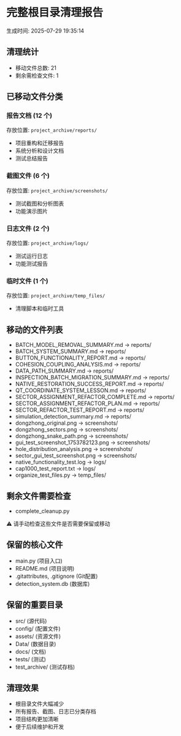 # 完整根目录清理报告
生成时间: 2025-07-29 19:35:14

## 清理统计
- 移动文件总数: 21
- 剩余需检查文件: 1

## 已移动文件分类

### 报告文档 (12 个)
存放位置: `project_archive/reports/`
- 项目重构和迁移报告
- 系统分析和设计文档
- 测试总结报告

### 截图文件 (6 个) 
存放位置: `project_archive/screenshots/`
- 测试截图和分析图表
- 功能演示图片

### 日志文件 (2 个)
存放位置: `project_archive/logs/`
- 测试运行日志
- 功能测试报告

### 临时文件 (1 个)
存放位置: `project_archive/temp_files/`
- 清理脚本和临时工具

## 移动的文件列表
- BATCH_MODEL_REMOVAL_SUMMARY.md -> reports/
- BATCH_SYSTEM_SUMMARY.md -> reports/
- BUTTON_FUNCTIONALITY_REPORT.md -> reports/
- COHESION_COUPLING_ANALYSIS.md -> reports/
- DATA_PATH_SUMMARY.md -> reports/
- INSPECTION_BATCH_MIGRATION_SUMMARY.md -> reports/
- NATIVE_RESTORATION_SUCCESS_REPORT.md -> reports/
- QT_COORDINATE_SYSTEM_LESSON.md -> reports/
- SECTOR_ASSIGNMENT_REFACTOR_COMPLETE.md -> reports/
- SECTOR_ASSIGNMENT_REFACTOR_PLAN.md -> reports/
- SECTOR_REFACTOR_TEST_REPORT.md -> reports/
- simulation_detection_summary.md -> reports/
- dongzhong_original.png -> screenshots/
- dongzhong_sectors.png -> screenshots/
- dongzhong_snake_path.png -> screenshots/
- gui_test_screenshot_1753782123.png -> screenshots/
- hole_distribution_analysis.png -> screenshots/
- sector_gui_test_screenshot.png -> screenshots/
- native_functionality_test.log -> logs/
- cap1000_test_report.txt -> logs/
- organize_test_files.py -> temp_files/

## 剩余文件需要检查
- complete_cleanup.py

⚠️ 请手动检查这些文件是否需要保留或移动

## 保留的核心文件
- main.py (项目入口)
- README.md (项目说明)
- .gitattributes, .gitignore (Git配置)
- detection_system.db (数据库)

## 保留的重要目录
- src/ (源代码)
- config/ (配置文件)
- assets/ (资源文件) 
- Data/ (数据目录)
- docs/ (文档)
- tests/ (测试)
- test_archive/ (测试存档)

## 清理效果
- 根目录文件大幅减少
- 所有报告、截图、日志已分类存档
- 项目结构更加清晰
- 便于后续维护和开发
